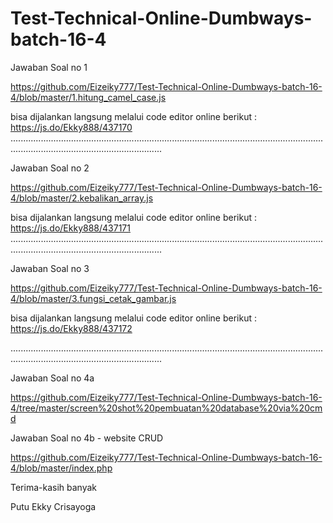 # Test-Technical-Online-Dumbways-batch-16-4

Jawaban Soal no 1

https://github.com/Eizeiky777/Test-Technical-Online-Dumbways-batch-16-4/blob/master/1.hitung_camel_case.js

bisa dijalankan langsung melalui code editor online berikut : https://js.do/Ekky888/437170
........................................................................................................................................................................................

Jawaban Soal no 2

https://github.com/Eizeiky777/Test-Technical-Online-Dumbways-batch-16-4/blob/master/2.kebalikan_array.js

bisa dijalankan langsung melalui code editor online berikut : https://js.do/Ekky888/437171
........................................................................................................................................................................................

Jawaban Soal no 3

https://github.com/Eizeiky777/Test-Technical-Online-Dumbways-batch-16-4/blob/master/3.fungsi_cetak_gambar.js

bisa dijalankan langsung melalui code editor online berikut : https://js.do/Ekky888/437172

........................................................................................................................................................................................

Jawaban Soal no 4a

https://github.com/Eizeiky777/Test-Technical-Online-Dumbways-batch-16-4/tree/master/screen%20shot%20pembuatan%20database%20via%20cmd

Jawaban Soal no 4b - website CRUD

https://github.com/Eizeiky777/Test-Technical-Online-Dumbways-batch-16-4/blob/master/index.php


Terima-kasih banyak 



Putu Ekky Crisayoga

